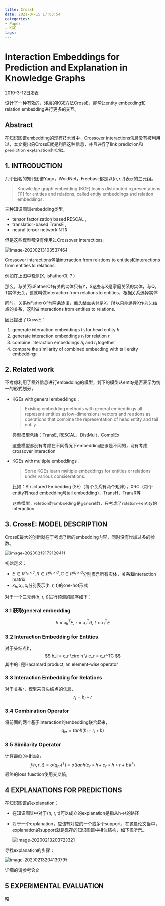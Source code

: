 ```yaml
---
title: CrossE
date: 2021-04-15 17:03:54
categories:
- Paper
- KGE
tags:
---
```


# Interaction Embeddings for Prediction and Explanation in Knowledge Graphs

2019-3-12日发表

设计了一种有效的，浅层的KGE方法CrossE，能够让entity embedding和relation embedding进行更多的交互。

<!--more-->

## Abstract

在知识图谱embedding的现有技术当中，Crossover interactions信息没有被利用过，本文提出的CrossE就是利用这种信息，并且进行了link prediction和prediction explanation的实验。

## 1. INTRODUCTION

几个出名的知识图谱Yago，WordNet，Freebase都是以$(h, r, t)$表示的三元组。

> Knowledge graph embedding (KGE) learns distributed representations [11] for entities and relations, called entity embeddings and relation embeddings.

三种知识图谱embedding类型，

- tensor factorization based RESCAL , 
- translation-based TransE , 
- neural tensor network NTN 

但是这些模型都没有使用过Crossover interactions。

![image-20200213103537464](https://lxy-blog-pics.oss-cn-beijing.aliyuncs.com/asssets/image-20200213103537464.png)

Crossover interactions包括interaction from relations to entities和interactions from entities to relations.

例如在上图中预测(X, isFatherOf, ? )

那么，与关系isFatherOf有关的实体只有Y，S这些与X是家庭关系的实体，与Q，T实体无关，这就叫做interaction from relations to entities，根据关系选择实体

同时，关系isFatherOf有两条途径，但头结点实体是X，所以只能选择X作为头结点的关系，这叫做interactions from entities to relations.

因此提出了CrossE：

1. generate interaction embeddings $h_I$ for head entity $h$
2. generate interaction embeddings $r_I$ for relation $r$
3. combine interaction embeddings $h_I$ and $r_I$ together
4. compare the similarity of combined embedding with tail entity embedding$t$

## 2. Related work

不考虑利用了额外信息进行embedding的模型，剩下的模型从entity是否表示为统一的形式划分，

- KGEs with general embeddings：

  > Existing embedding methods with general embeddings all represent entities as low-dimensional vectors and relations as operations that combine the representation of head entity and tail entity.

  典型模型包括：TransE, RESCAL，DistMult，ComplEx

  这些模型都没有考虑在不同情况下embedding应该是不同的，没有考虑crossover interaction

- KGEs with multiple embeddings：

  > Some KGEs learn multiple embeddings for entities or relations under various considerations.

  比如：Structured Embedding (SE)（每个关系有两个矩阵），ORC（每个entity有head embedding和tail embedding），TransH，TransR等

  这些模型，relation的embedding是general的，只考虑了relation->entity的interaction

## 3. CrossE: MODEL DESCRIPTION

CrossE最大的创新就在于考虑了新的embedding内容，同时没有增加过多的参数。

![image-20200213173128411](https://lxy-blog-pics.oss-cn-beijing.aliyuncs.com/asssets/image-20200213173128411.png)

初始定义：

- $E \in R^{n_e \times d}, R \in R^{n_r \times d}, C \in R^{n_r \times d}$分别表示所有实体，关系和interaction matrix
- $x_h, x_r, x_t$分别表示(h, r, t)的one-hot形式

对于一个三元组(h, r, t)进行预测的顺序如下：

### 3.1 获取general embedding

$$
h=x_h^T E,\ r=x_r^T R,\ t=x_t^T E
$$

### 3.2 Interaction Embedding for Entities.

对于头结点h，
$$
h_I = c_r \circ h \\
c_r = x_r^TC
$$
其中的$\circ$是Hadamard product, an element-wise operator

### 3.3 Interaction Embedding for Relations

对于关系r，模型来自头结点的信息，
$$
r_I = h_I \circ r
$$

### 3.4 Combination Operator

将前面的两个基于interaction的embedding联合起来，
$$
q_{hr}=tanh(h_I+r_I+b)
$$

### 3.5 Similarity Operator

计算最终的相似度，
$$
f(h, r, t)=\sigma(q_{hr}t^T)=\sigma(tanh(c_r\circ h+c_r\circ h \circ r+b )t^T)
$$
最终的loss function使用交叉熵。

## 4 EXPLANATIONS FOR PREDICTIONS

在知识图谱的explanation：

- 在知识图谱中对于(h, r, t)可以成立的explanation是指从h->t的路径

- 对于一个explanation，应该有对应的一个或多个support，在这篇论文当中，explanation的support就是现存的知识图谱中相似结构，如下图所示。

  ![image-20200213203729321](https://lxy-blog-pics.oss-cn-beijing.aliyuncs.com/asssets/image-20200213203729321.png)

寻找explanation的步骤：

![image-20200213204130795](https://lxy-blog-pics.oss-cn-beijing.aliyuncs.com/asssets/image-20200213204130795.png)

详细的请参考论文

## 5 EXPERIMENTAL EVALUATION

略